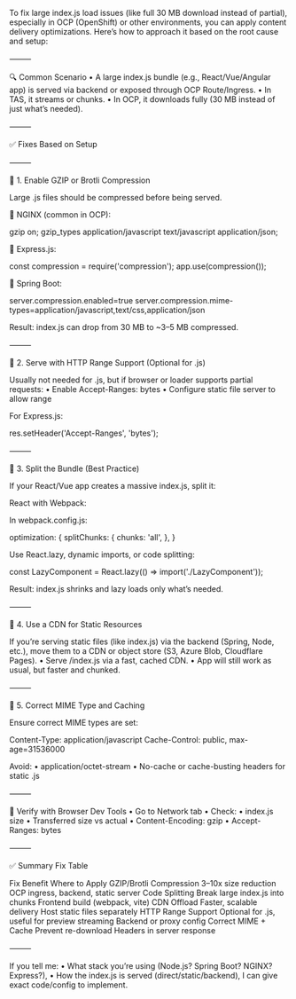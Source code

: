 To fix large index.js load issues (like full 30 MB download instead of partial), especially in OCP (OpenShift) or other environments, you can apply content delivery optimizations. Here’s how to approach it based on the root cause and setup:

⸻

🔍 Common Scenario
	•	A large index.js bundle (e.g., React/Vue/Angular app) is served via backend or exposed through OCP Route/Ingress.
	•	In TAS, it streams or chunks.
	•	In OCP, it downloads fully (30 MB instead of just what’s needed).

⸻

✅ Fixes Based on Setup

⸻

🔧 1. Enable GZIP or Brotli Compression

Large .js files should be compressed before being served.

🔹 NGINX (common in OCP):

gzip on;
gzip_types application/javascript text/javascript application/json;

🔹 Express.js:

const compression = require('compression');
app.use(compression());

🔹 Spring Boot:

server.compression.enabled=true
server.compression.mime-types=application/javascript,text/css,application/json

Result: index.js can drop from 30 MB to ~3–5 MB compressed.

⸻

🔧 2. Serve with HTTP Range Support (Optional for .js)

Usually not needed for .js, but if browser or loader supports partial requests:
	•	Enable Accept-Ranges: bytes
	•	Configure static file server to allow range

For Express.js:

res.setHeader('Accept-Ranges', 'bytes');


⸻

🔧 3. Split the Bundle (Best Practice)

If your React/Vue app creates a massive index.js, split it:

React with Webpack:

In webpack.config.js:

optimization: {
  splitChunks: {
    chunks: 'all',
  },
}

Use React.lazy, dynamic imports, or code splitting:

const LazyComponent = React.lazy(() => import('./LazyComponent'));

Result: index.js shrinks and lazy loads only what’s needed.

⸻

🔧 4. Use a CDN for Static Resources

If you’re serving static files (like index.js) via the backend (Spring, Node, etc.), move them to a CDN or object store (S3, Azure Blob, Cloudflare Pages).
	•	Serve /index.js via a fast, cached CDN.
	•	App will still work as usual, but faster and chunked.

⸻

🔧 5. Correct MIME Type and Caching

Ensure correct MIME types are set:

Content-Type: application/javascript
Cache-Control: public, max-age=31536000

Avoid:
	•	application/octet-stream
	•	No-cache or cache-busting headers for static .js

⸻

🧪 Verify with Browser Dev Tools
	•	Go to Network tab
	•	Check:
	•	index.js size
	•	Transferred size vs actual
	•	Content-Encoding: gzip
	•	Accept-Ranges: bytes

⸻

✅ Summary Fix Table

Fix	Benefit	Where to Apply
GZIP/Brotli Compression	3–10x size reduction	OCP ingress, backend, static server
Code Splitting	Break large index.js into chunks	Frontend build (webpack, vite)
CDN Offload	Faster, scalable delivery	Host static files separately
HTTP Range Support	Optional for .js, useful for preview streaming	Backend or proxy config
Correct MIME + Cache	Prevent re-download	Headers in server response


⸻

If you tell me:
	•	What stack you’re using (Node.js? Spring Boot? NGINX? Express?),
	•	How the index.js is served (direct/static/backend),
I can give exact code/config to implement.